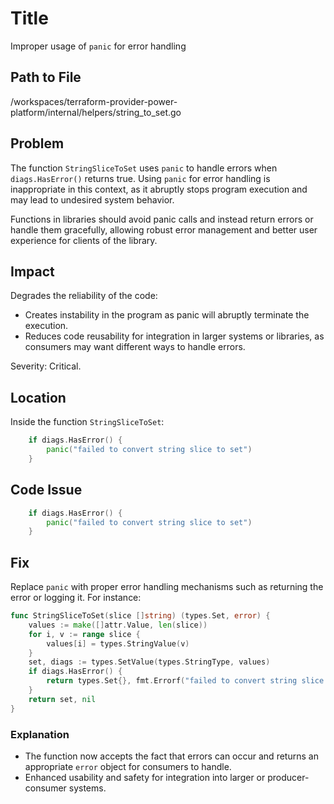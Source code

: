# Title

Improper usage of `panic` for error handling

## Path to File

/workspaces/terraform-provider-power-platform/internal/helpers/string_to_set.go

## Problem

The function `StringSliceToSet` uses `panic` to handle errors when `diags.HasError()` returns true. Using `panic` for error handling is inappropriate in this context, as it abruptly stops program execution and may lead to undesired system behavior. 

Functions in libraries should avoid panic calls and instead return errors or handle them gracefully, allowing robust error management and better user experience for clients of the library.

## Impact

Degrades the reliability of the code:
- Creates instability in the program as panic will abruptly terminate the execution.
- Reduces code reusability for integration in larger systems or libraries, as consumers may want different ways to handle errors.
  
Severity: Critical.

## Location

Inside the function `StringSliceToSet`:

```go
	if diags.HasError() {
		panic("failed to convert string slice to set")
	}
```

## Code Issue

```go
	if diags.HasError() {
		panic("failed to convert string slice to set")
	}
```

## Fix

Replace `panic` with proper error handling mechanisms such as returning the error or logging it. For instance:

```go
func StringSliceToSet(slice []string) (types.Set, error) {
	values := make([]attr.Value, len(slice))
	for i, v := range slice {
		values[i] = types.StringValue(v)
	}
	set, diags := types.SetValue(types.StringType, values)
	if diags.HasError() {
		return types.Set{}, fmt.Errorf("failed to convert string slice to set: %s", diags.Err())
	}
	return set, nil
}
```

### Explanation

- The function now accepts the fact that errors can occur and returns an appropriate `error` object for consumers to handle.
- Enhanced usability and safety for integration into larger or producer-consumer systems.